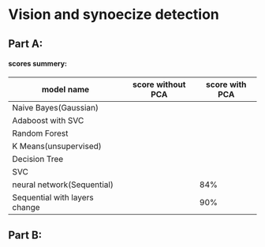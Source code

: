 # Vision and synoecize detection



## Part A:



#### **scores summery**:

| model name                    | score without PCA | score with PCA |
| ----------------------------- | ----------------- | -------------- |
| Naive Bayes(Gaussian)         |                   |                |
| Adaboost with SVC             |                   |                |
| Random Forest                 |                   |                |
| K Means(unsupervised)         |                   |                |
| Decision Tree                 |                   |                |
| SVC                           |                   |                |
| neural network(Sequential)    |                   | 84%            |
| Sequential with layers change |                   | 90%            |







## Part B: